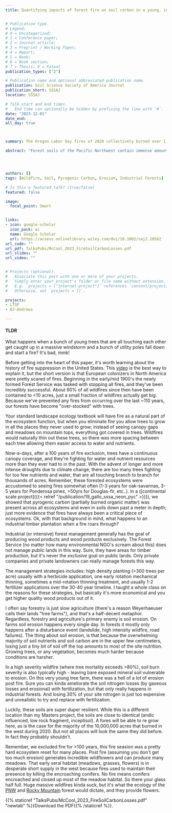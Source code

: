 ```yaml
---
title: Quantifying impacts of forest fire on soil carbon in a young, intensively managed tree farm in the western Oregon Cascades


# Publication type.
# Legend: 
# 0 = Uncategorized; 
# 1 = Conference paper; 
# 2 = Journal article;
# 3 = Preprint / Working Paper; 
# 4 = Report; 
# 5 = Book; 
# 6 = Book section;
# 7 = Thesis; 8 = Patent
publication_types: ["2"]

# Publication name and optional abbreviated publication name.
publication: Soil Science Society of America Journal
publication_short: SSSAJ
location: SSSAJ

# Talk start and end times.
#   End time can optionally be hidden by prefixing the line with `#`.
date: "2023-12-01"
date_end: 
all_day: true



summary: The Oregon Labor Day fires of 2020 collectively burned over 1,000,000 acres. That year, more than 10,000,000 acres burned across the western US that caused nearly $20 billion dollars in damages. This study is focused on the post-fire effects on a young industrial timber plantation that we were monitoring very carefully for years prior as part of another project, but it burned up in the Holiday Farm Fire.

abstract: "Forest soils of the Pacific Northwest contain immense amounts of carbon (C). Increasing acreage burned by severe wildfire in the western Oregon Cascades threatens belowground C stocks. The objective of this research was to quantify the changes in soil C stocks, nitrogen (N) stocks, and relevant chemical and physical parameters after a severe wildfire in a young, intensively managed Pseudotsuga menziesii (Douglas-fir) tree farm in the western Oregon Cascades. This longitudinal study was originally established to detect soil C changes after a harvest; therefore, it offers insight into long-term soil C dynamics after compounding disturbances. Forest floor and 0–30 cm depth soil samples were collected for comparison before and after the fire and were then split into size fractions to assess the fire’s effect on different grain sizes and forest floor compositions. Overall, soil C was approximately 40 Mg C ha−1 lower after the fire, equivalent to approximately 30% of soil C stocks. Of these decreases, two-thirds were in the forest floor and one-third were in the mineral soil. C stock losses were driven by changes in mass in every composite level. C concentration was unchanged in most levels while N concentration increased in certain levels. Losses extended further belowground than most previously studied soil C decreases from severe wildfire. The effects of wildfire on soil C stocks in industrial tree farms should be further explored to determine long-term trajectories of soil C and N."




authors: []
tags: [Wildfire, Soil, Pyrogenic Carbon, Erosion, Industrial Forests]

# Is this a featured talk? (true/false)
featured: false

image: 
  focal_point: Smart


links:
- icon: google-scholar 
  icon_pack: ai
  name: Google Scholar
  url: https://acsess.onlinelibrary.wiley.com/doi/10.1002/saj2.20582
url_code: ""
url_pdf: TalksPubs/McCool_2023_FireSoilCarbonLosses.pdf
url_slides: ""
url_video: ""


# Projects (optional).
#   Associate this post with one or more of your projects.
#   Simply enter your project's folder or file name without extension.
#   E.g. `projects = ["internal-project"]` references `content/project/deep-learning/index.md`.
#   Otherwise, set `projects = []`.

projects:
- LTSP
- HJ-Andrews

---
```


#### TLDR

What happens when a bunch of young trees that are all touching each other get caught up in a massive windstorm and a bunch of utility poles fall down and start a fire? It's bad, mmk!

Before getting into the heart of this paper, it's worth learning about the history of fire suppression in the United States. This [video](https://www.youtube.com/watch?v=edDZNkm8Mas) is the best way to explain it, but the short version is that European colonizers in North America were pretty scared of fires. Beginning in the early/mid 1900's the newly formed Forest Service was tasked with stopping all fires, and they've been incredibly successful. About 90% of all wildfires since then have been contained to <10 acres, just a small fraction of wildfires actually get big. Because we've prevented any fires from occurring over the last ~110 years, our forests have become "over-stocked" with trees. 

Your standard landscape ecology textbook will have fire as a natural part of the ecosystem function, but when you eliminate fire you allow trees to grow in all the places they never used to grow; instead of seeing canopy gaps and meadows on mountain tops, everything got covered in trees. Wildfires would naturally thin out these trees, so there was more spacing between each tree allowing them easier access to water and nutrients. 

Now-a-days, after a 100 years of fire exclusion, trees have a continuous canopy coverage, and they're fighting for water and nutrient resources more than they ever had to in the past. With the advent of longer and more intense droughts due to climate change, there are too many trees fighting for too few nutrients and water, that are all touching branch to branch for thousands of acres. Remember, these forested ecosystems were accustomed to seeing fires somewhat often (1-3 years for oak-savannas, 3-5 years for Ponderosa pines, >50yrs for Douglas-fir, etc..). In a ([continental scale project]({{< relref "/publication/19_gallo_sssa_neon_pyc" >}})), we showed that pyrogenic carbon (partially burned organic matter) was present across all ecosystems and even in soils down past a meter in depth; just more evidence that fires have always been a critical piece of ecosystems. Ok, with that background in mind, what happens to an industrial timber plantation when a fire roars through? 

Industrial (or intensive) forest management generally has the goal of producing wood products and wood products exclusively. The Forest Service (no matter how many environmental NGO's scream about this) does not manage public lands in this way. Sure, they have areas for timber production, but it's never the *exclusive* goal on public lands. Only private companies and private landowners can really manage forests this way. 

The management strategies includes: high density planting (>300 trees per acre) usually with a herbicide application, one early rotation mechanical thinning, sometimes a mid-rotation thinning treatment, and usually 1-2 fertilizer applications over the 30-40 year timeline. I taught a whole class on the reasons for these strategies, but basically it's more economical and you get higher quality wood products out of it. 

I often say forestry is just slow agriculture (there's a reason Weyerhaeuser calls their lands "tree farms"), and that's a half-decent metaphor. Regardless, forestry and agriculture's primary enemy is soil erosion. On farms soil erosion happens every single day. In forests it mostly only happens after a disturbance event (landslide, high intensity wildfire, road failures). The thing about soil erosion, is that because the overwhelming majority of soil nutrients and soil carbon are in the upper few centimeters, losing just a tiny bit of soil off the top amounts to most of the site nutrition. Growing trees, or any vegetation, becomes much harder because conditions are harsher. 

In a high severity wildfire (where tree mortality exceeds >80%), soil burn severity is also typically high - leaving bare exposed mineral soil vulnerable to erosion. On this very young tree farm, there was a hell of a lot of erosion post fire. Sure you can kinda ameliorate the soil nitrogen losses (by gaseous losses and erosional) with fertilization, but that only really happens in industrial forests. And losing 30% of your site nitrogen is just too expensive and unrealistic to try and replace with fertilization. 

Luckily, these soils are super duper resilient. While this is a different location than my Masters project, the soils are close to identical (andic influenced, low rock fragment, inceptisol). A fores will be able to re grow here, as is the case for the majority of the 10,000,000 acres that burned in the west during 2020. But not all places will look the same they did before. In fact they probably shouldn't. 

Remember, we excluded fire for >100 years, this fire seasion was a pretty hard ecosystem reset for many places. Post fire (assuming you don't get too much erosion) generates incredible wildflowers and can produce many meadows. That early seral habitat (meadows, grasses, flowers) is in desperate short supply in the west because fires used to maintain their presence by killing the encroaching conifers. No fire means conifers encroached and closed up most of the meadow habitat. So there your glass half full. Huge massive wildfires kinda suck, but it's what the ecology of the [PNW](https://esajournals.onlinelibrary.wiley.com/doi/full/10.1002/ecs2.4070) and [Rocky Mountain](https://iopscience.iop.org/article/10.1088/1748-9326/acee16) forest would dictate, and they provide flowers. 


{{% staticref "TalksPubs/McCool_2023_FireSoilCarbonLosses.pdf" "newtab" %}}Download the PDF{{% /staticref %}}. 
